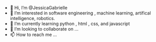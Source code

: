 - 👋 Hi, I’m @JessicaGabrielle
- 👀 I’m interested in software engineering , machine learning, artifical intelligence, robotics.
- 🌱 I’m currently learning python , html , css, and javascript
- 💞️ I’m looking to collaborate on ...
- 📫 How to reach me ...

<!---
JessicaGabrielle6/JessicaGabrielle6 is a ✨ special ✨ repository because its `README.md` (this file) appears on your GitHub profile.
You can click the Preview link to take a look at your changes.
--->
